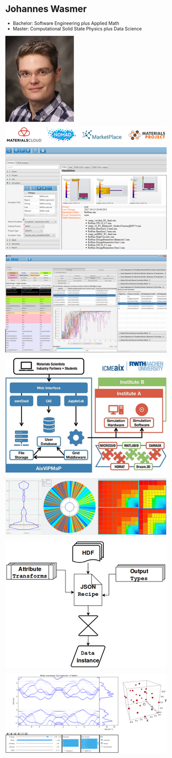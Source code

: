 # Johannes Wasmer #

- Bachelor: Software Engineering plus Applied Math
- Master: Computational Solid State Physics plus Data Science   
<!-- - 2014-17 BSc in Scientific Programming at FH Aachen / [Access e.V.](http://www.access.rwth-aachen.de/) -->
<!-- - 2017-21 MSc Simulation Science at RWTH Aachen / [FZ Jülich](https://www.fz-juelich.de) -->
<!-- [Jülich Supercomputing Centre](https://www.fz-juelich.de/ias/jsc/EN) -->
<!-- [Cube performance report explorer](https://www.scalasca.org/software/cube-4.x) -->
<!-- [Institute of Quantum Theory of Materials](https://www.fz-juelich.de/pgi/pgi-1/EN) -->
<!-- [OPH e.V.](https://www.oph.rwth-aachen.de) -->

![profile picture](https://github.com/Irratzo/about-myself/blob/master/img/picture_64pt.jpg)

![logos](https://github.com/Irratzo/about-myself/blob/master/img/logos.png)

![scdb-db](https://github.com/Irratzo/about-myself/blob/master/img/2017_bsc-thesis_gui_db.png)

![scdb-diff](https://github.com/Irratzo/about-myself/blob/master/img/2017_bsc-thesis_gui_diff.png)

![aixvipmap](https://github.com/Irratzo/about-myself/blob/master/img/2018_hiwi_aixvipmap.jpg)

![treemap-plugin](https://github.com/Irratzo/about-myself/blob/master/img/2018_gsp_lateSender_allInOne.png)

![banddos-preprocessor](https://github.com/Irratzo/about-myself/blob/master/img/2019_sisclab_preprocessor.png)

![banddos-gui](https://github.com/Irratzo/about-myself/blob/master/img/2019_sisclab_web-frontend.png)

